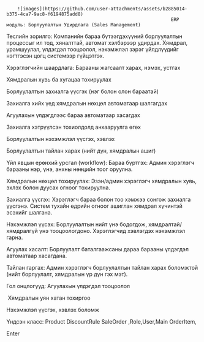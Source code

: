		![images](https://github.com/user-attachments/assets/b2885014-b375-4ca7-9ac8-f6194875add8)
																ERP модуль: Борлуулалтын Удирдлага (Sales Management) 
 Төслийн зорилго: Компанийн бараа бүтээгдэхүүний борлуулалтын процессыг ил тод, хяналттай, автомат хэлбэрээр удирдах. Хямдрал, урамшуулал, үлдэгдэл тооцоолол, нэхэмжлэл зэрэг үйлдлүүдийг нэгтгэсэн цогц системээр гүйцэтгэх. 

 Хэрэглэгчийн шаардлага: Барааны жагсаалт харах, нэмэх, устгах 

Хямдралын хувь ба хугацаа тохируулах 

Борлуулалтын захиалга үүсгэх (нэг болон олон бараатай) 

Захиалга хийх үед хямдралын нөхцөл автоматаар шалгагдах 

Агуулахын үлдэгдлээс бараа автоматаар хасагдах 

Захиалга хэтрүүлсэн тохиолдолд анхааруулга өгөх 

Борлуулалтын нэхэмжлэл үүсгэх, хэвлэх 

Борлуулалтын тайлан харах (нийт дүн, хямдралын ашиг) 

Үйл явцын ерөнхий урсгал (workflow): Бараа бүртгэх: Админ хэрэглэгч барааны нэр, үнэ, анхны нөөцийн тоог оруулна. 

Хямдралын нөхцөл тохируулах: Эзэн/админ хэрэглэгч хямдралын хувь, эхлэх болон дуусах огноог тохируулна. 

Захиалга үүсгэх: Хэрэглэгч бараа болон тоо хэмжээ сонгож захиалга үүсгэнэ. Систем тухайн өдрийн огноог ашиглан хямдрал хүчинтэй эсэхийг шалгана. 

Нэхэмжлэл үүсэх: Борлуулалтын нийт үнэ бодогдож, хямдралтай/хямдралгүй үнэ тооцоологдоно. Хэрэглэгчид хэвлэгдэх нэхэмжлэл гарна. 

Агуулах хасалт: Борлуулалт баталгаажсаны дараа барааны үлдэгдэл автоматаар хасагдана. 

Тайлан гаргах: Админ хэрэглэгч борлуулалтын тайлан харах боломжтой (нийт борлуулалт, хямдралын үр дүн гэх мэт). 

 Гол онцлогууд: Агуулахын үлдэгдэл тооцоолол 

️ Хямдралын уян хатан тохиргоо 

 Нэхэмжлэл үүсгэх, хэвлэх боломж 

 Үндсэн класс: Product  DiscountRule  SaleOrder ,Role,User,Main OrderItem,




Enter

